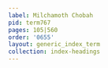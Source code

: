 ```yaml
---
label: Milchamoth Chobah
pid: term767
pages: 105|560
order: '0655'
layout: generic_index_term
collection: index-headings
---
```

